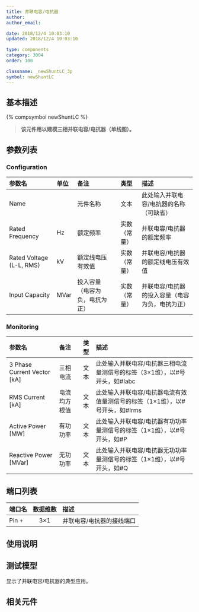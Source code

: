 ```yaml
---
title: 并联电容/电抗器
author: 
author_email:

date: 2018/12/4 10:03:10
updated: 2018/12/4 10:03:10

type: components
category: 3004
order: 100

classname: _newShuntLC_3p
symbol: newShuntLC
---
```

## 基本描述
{% compsymbol newShuntLC %}

> **该元件用以建模三相并联电容/电抗器（单线图）。**

## 参数列表
### Configuration
| 参数名 | 单位 | 备注 | 类型 | 描述 |
| :--- | :--- | :--- | :--: | :--- |
| Name |  | 元件名称 | 文本 | 此处输入并联电容/电抗器的名称（可缺省） |
| Rated Frequency | Hz | 额定频率 | 实数（常量） | 并联电容/电抗器的额定频率 |
| Rated Voltage (L-L, RMS) | kV | 额定线电压有效值 | 实数（常量） | 并联电容/电抗器的额定线电压有效值 |
| Input Capacity | MVar | 投入容量（电容为负，电抗为正） | 实数（常量） | 并联电容/电抗器的投入容量（电容为负，电抗为正） |

### Monitoring
| 参数名 | 备注 | 类型 | 描述 |
| :--- | :--- | :--: | :--- |
| 3 Phase Current Vector \[kA\] | 三相电流 | 文本 |此处输入并联电容/电抗器三相电流量测信号的标签（3×1维），以#号开头，如#Iabc  |
| RMS Current \[kA\] | 电流均方根值 | 文本 |此处输入并联电容/电抗器电流有效值量测信号的标签（1×1维），以#号开头，如#Irms  |
| Active Power \[MW\] | 有功功率 | 文本 | 此处输入并联电容/电抗器有功功率量测信号的标签（1×1维），以#号开头，如#P |
| Reactive Power \[MVar\] | 无功功率 | 文本 | 此处输入并联电容/电抗器无功功率量测信号的标签（1×1维），以#号开头，如#Q |


## 端口列表

| 端口名 | 数据维数 | 描述 |
| :--- | :--:  | :--- |
| Pin + | 3×1 |并联电容/电抗器的接线端口 |                   

## 使用说明


## 测试模型
[<test name>](<test link>)显示了并联电容/电抗器的典型应用。

## 相关元件


